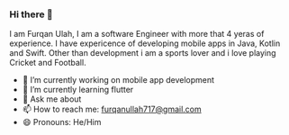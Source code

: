 ### Hi there 👋
I am Furqan Ulah, I am a software Engineer with more that 4 yeras of experience. I have expericence of developing mobile apps in Java, Kotlin and Swift. Other than development i am a sports lover and i love playing Cricket and Football. 

- 🔭 I’m currently working on mobile app development
- 🌱 I’m currently learning flutter
- 💬 Ask me about 
- 📫 How to reach me: furqanullah717@gmail.com
- 😄 Pronouns: He/Him
